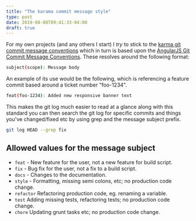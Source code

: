 ```yaml
---
title: "The karama commit message style"
type: post
date: 2019-08-08T09:41:33-04:00
draft: true
---
```


For my own projects (and any others I start) I *try* to stick to the [karma git commit message conventions](https://karma-runner.github.io/4.0/dev/git-commit-msg.html) which in turn is based upon the [AngularJS Git Commit Message Conventions](https://docs.google.com/document/d/1QrDFcIiPjSLDn3EL15IJygNPiHORgU1_OOAqWjiDU5Y/edit#). These resolves around the following format:

```bash
subject(scope): Message body
```

An example of its use would be the following, which is referencing a feature commit based around a ticket number "foo-1234".
                               
```bash
feat(foo-1234): Added new responsive banner text 
```

This makes the git log much easier to read at a glance along with this standard you can then search the git log for specific commits and things you've changed/fixed etc by using grep and the message subject prefix.

```bash
git log HEAD --grep fix
```

## Allowed values for the message subject

- `feat` - New feature for the user, not a new feature for build script.
- `fix` - Bug fix for the user, not a fix to a build script.
- `docs` - Changes to the documentation.
- `style` - Formatting, missing semi colons, etc; no production code change.
- `refactor` Refactoring production code, eg. renaming a variable.
- `test` Adding missing tests, refactoring tests; no production code change.
- `chore` Updating grunt tasks etc; no production code change.

